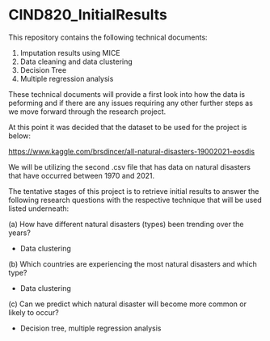 # CIND820_InitialResults

This repository contains the following technical documents:

1. Imputation results using MICE
2. Data cleaning and data clustering
4. Decision Tree
5. Multiple regression analysis 

These technical documents will provide a first look into how the data is peforming and if there are any issues requiring any other further steps as we move forward through the research project. 

At this point it was decided that the dataset to be used for the project is below:

https://www.kaggle.com/brsdincer/all-natural-disasters-19002021-eosdis

We will be utilizing the second .csv file that has data on natural disasters that have occurred between 1970 and 2021. 

The tentative stages of this project is to retrieve initial results to answer the following research questions with the respective technique that will be used listed underneath:

(a) How have different natural disasters (types) been trending over the years? 
  - Data clustering 


(b) Which countries are experiencing the most natural disasters and which type?
  - Data clustering 


(c) Can we predict which natural disaster will become more common or likely to occur? 
  - Decision tree, multiple regression analysis 
